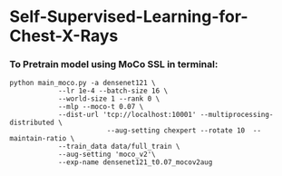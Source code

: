# Self-Supervised-Learning-for-Chest-X-Rays

### To Pretrain model using MoCo SSL in terminal:

```
python main_moco.py -a densenet121 \
            --lr 1e-4 --batch-size 16 \
            --world-size 1 --rank 0 \
            --mlp --moco-t 0.07 \
            --dist-url 'tcp://localhost:10001' --multiprocessing-distributed \
                        --aug-setting chexpert --rotate 10  --maintain-ratio \
            --train_data data/full_train \
            --aug-setting 'moco_v2'\
            --exp-name densenet121_t0.07_mocov2aug
```
